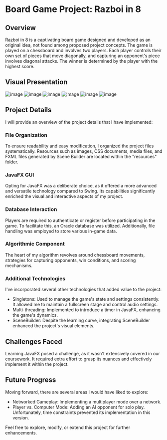 # Board Game Project: Razboi in 8

## Overview
Razboi in 8 is a captivating board game designed and developed as an original idea, not found among proposed project concepts. The game is played on a chessboard and involves two players. Each player controls their own set of pieces that move diagonally, and capturing an opponent's piece involves diagonal attacks. The winner is determined by the player with the highest score.

## Visual Presentation
![image](https://github.com/PavelSilviu/Razboi-in-8-JAVA/assets/45463347/078185ec-e812-4433-96ec-40e47fc07cd7)
![image](https://github.com/PavelSilviu/Razboi-in-8-JAVA/assets/45463347/3dac1802-9d38-4b80-b1d8-102f38bf4e88)
![image](https://github.com/PavelSilviu/Razboi-in-8-JAVA/assets/45463347/e793620e-dd35-4306-b1dd-65075077a13b)
![image](https://github.com/PavelSilviu/Razboi-in-8-JAVA/assets/45463347/a9cb7c76-cc62-467b-a737-06de2c9357d0)
![image](https://github.com/PavelSilviu/Razboi-in-8-JAVA/assets/45463347/5f264442-e934-456d-874b-e847679bacb3)
![image](https://github.com/PavelSilviu/Razboi-in-8-JAVA/assets/45463347/5be56f1d-cd5d-4451-8470-4d3d61fb8405)



## Project Details
I will provide an overview of the project details that I have implemented:

### File Organization
To ensure readability and easy modification, I organized the project files systematically. Resources such as images, CSS documents, media files, and FXML files generated by Scene Builder are located within the "resources" folder.

### JavaFX GUI
Opting for JavaFX was a deliberate choice, as it offered a more advanced and versatile technology compared to Swing. Its capabilities significantly enriched the visual and interactive aspects of my project.

### Database Interaction
Players are required to authenticate or register before participating in the game. To facilitate this, an Oracle database was utilized. Additionally, file handling was employed to store various in-game data.

### Algorithmic Component
The heart of my algorithm revolves around chessboard movements, strategies for capturing opponents, win conditions, and scoring mechanisms.

### Additional Technologies
I've incorporated several other technologies that added value to the project:
- Singletons: Used to manage the game's state and settings consistently. It allowed me to maintain a fullscreen stage and control audio settings.
- Multi-threading: Implemented to introduce a timer in JavaFX, enhancing the game's dynamics.
- SceneBuilder: Despite the learning curve, integrating SceneBuilder enhanced the project's visual elements.

## Challenges Faced
Learning JavaFX posed a challenge, as it wasn't extensively covered in our coursework. It required extra effort to grasp its nuances and effectively implement it within the project.

## Future Progress
Moving forward, there are several areas I would have liked to explore:
- Networked Gameplay: Implementing a multiplayer mode over a network.
- Player vs. Computer Mode: Adding an AI opponent for solo play. Unfortunately, time constraints prevented its implementation in this version.

Feel free to explore, modify, or extend this project for further enhancements.
